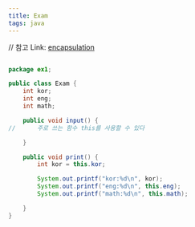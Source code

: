```yaml
---
title: Exam
tags: java
---
```

// 참고
Link: [encapsulation][id]

[id]: https://ksg0000.github.io/2022/12/19/encapsulation.html

```java

package ex1;

public class Exam {
	int kor;
	int eng;
	int math;

	public void input() {
//		주로 쓰는 함수 this를 사용할 수 있다

	}

	public void print() {
		int kor = this.kor;

		System.out.printf("kor:%d\n", kor);
		System.out.printf("eng:%d\n", this.eng);
		System.out.printf("math:%d\n", this.math);

	}
}

```
